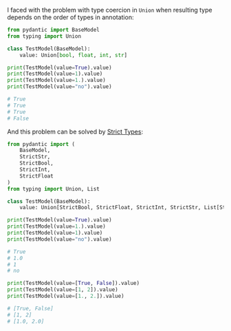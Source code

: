 I faced with the problem with type coercion in `Union` when resulting type depends on the order of types in annotation:

```python
from pydantic import BaseModel
from typing import Union

class TestModel(BaseModel):
    value: Union[bool, float, int, str]

print(TestModel(value=True).value)
print(TestModel(value=1).value)
print(TestModel(value=1.).value)
print(TestModel(value="no").value)

# True
# True
# True
# False
```

And this problem can be solved by [Strict Types](https://pydantic-docs.helpmanual.io/usage/types/#strict-types):

```python
from pydantic import (
    BaseModel,
    StrictStr,
    StrictBool,
    StrictInt,
    StrictFloat
)
from typing import Union, List

class TestModel(BaseModel):
    value: Union[StrictBool, StrictFloat, StrictInt, StrictStr, List[StrictBool], List[StrictFloat], List[StrictInt], List[StrictStr]]

print(TestModel(value=True).value)
print(TestModel(value=1.).value)
print(TestModel(value=1).value)
print(TestModel(value="no").value)

# True
# 1.0
# 1
# no

print(TestModel(value=[True, False]).value)
print(TestModel(value=[1, 2]).value)
print(TestModel(value=[1., 2.]).value)

# [True, False]
# [1, 2]
# [1.0, 2.0]
```
